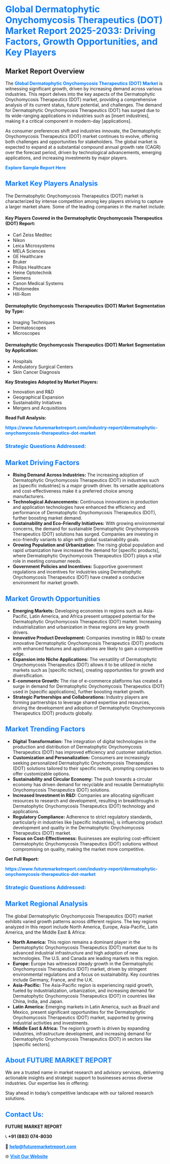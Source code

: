 <h1 style="color: #007BFF;">Global Dermatophytic Onychomycosis Therapeutics (DOT) Market Report 2025-2033: Driving Factors, Growth Opportunities, and Key Players</h1>

<section id="overview">
<h2>Market Report Overview</h2>
<p>The <a href="https://www.futuremarketreport.com/industry-report/dermatophytic-onychomycosis-therapeutics-dot-market" style="color: #007BFF; text-decoration: none;"><strong>Global Dermatophytic Onychomycosis Therapeutics (DOT) Market</strong></a> is witnessing significant growth, driven by increasing demand across various industries. This report delves into the key aspects of the Dermatophytic Onychomycosis Therapeutics (DOT) market, providing a comprehensive analysis of its current status, future potential, and challenges. The demand for Dermatophytic Onychomycosis Therapeutics (DOT) has surged due to its wide-ranging applications in industries such as [insert industries], making it a critical component in modern-day [applications].</p>
<p>As consumer preferences shift and industries innovate, the Dermatophytic Onychomycosis Therapeutics (DOT) market continues to evolve, offering both challenges and opportunities for stakeholders. The global market is expected to expand at a substantial compound annual growth rate (CAGR) over the forecast period, driven by technological advancements, emerging applications, and increasing investments by major players.</p>
</section>

<section id="overview">
<p><a href="https://www.futuremarketreport.com/request-sample/reportId=34400" style="color: #007BFF; text-decoration: none;"><strong>Explore Sample Report Here</strong></a></p>
</section>

<section id="key-players">
<h2 style="color: #007BFF;">Market Key Players Analysis</h2>
<p>The Dermatophytic Onychomycosis Therapeutics (DOT) market is characterized by intense competition among key players striving to capture a larger market share. Some of the leading companies in the market include:</p>
<h4>Key Players Covered in the Dermatophytic Onychomycosis Therapeutics (DOT) Report:</h4>
<ul><li>Carl Zeiss Meditec</li><li>Nikon</li><li>Leica Microsystems</li><li>MELA Sciences</li><li>GE Healthcare</li><li>Bruker</li><li>Philips Healthcare</li><li>Heine Optotechnik</li><li>Siemens</li><li>Canon Medical Systems</li><li>Photomedex</li><li>Hill-Rom</li></ul>
<h4>Dermatophytic Onychomycosis Therapeutics (DOT) Market Segmentation by Type:</h4>
<ul><li>Imaging Techniques</li><li>Dermatoscopes</li><li>Microscopes</li></ul>

<h4>Dermatophytic Onychomycosis Therapeutics (DOT) Market Segmentation by Application:</h4>
<ul><li>Hospitals</li><li>Ambulatory Surgical Centers</li><li>Skin Cancer Diagnosis</li></ul>
<p><strong>Key Strategies Adopted by Market Players:</strong></p>
<ul>
<li>Innovation and R&D</li>
<li>Geographical Expansion</li>
<li>Sustainability Initiatives</li>
<li>Mergers and Acquisitions</li>
</ul>
</section>

<section>
<p><strong>Read Full Analysis: </strong></p><a href="https://www.futuremarketreport.com/industry-report/dermatophytic-onychomycosis-therapeutics-dot-market" style="color: #007BFF; text-decoration: none;"><strong>https://www.futuremarketreport.com/industry-report/dermatophytic-onychomycosis-therapeutics-dot-market</strong></a>
<h3 style="color: #007BFF;">Strategic Questions Addressed:</h3>
</section>

<section id="driving-factors">
<h2 style="color: #007BFF;">Market Driving Factors</h2>
<ul>
<li><strong>Rising Demand Across Industries:</strong> The increasing adoption of Dermatophytic Onychomycosis Therapeutics (DOT) in industries such as [specific industries] is a major growth driver. Its versatile applications and cost-effectiveness make it a preferred choice among manufacturers.</li>
<li><strong>Technological Advancements:</strong> Continuous innovations in production and application technologies have enhanced the efficiency and performance of Dermatophytic Onychomycosis Therapeutics (DOT), further boosting market demand.</li>
<li><strong>Sustainability and Eco-Friendly Initiatives:</strong> With growing environmental concerns, the demand for sustainable Dermatophytic Onychomycosis Therapeutics (DOT) solutions has surged. Companies are investing in eco-friendly variants to align with global sustainability goals.</li>
<li><strong>Growing Population and Urbanization:</strong> The rising global population and rapid urbanization have increased the demand for [specific products], where Dermatophytic Onychomycosis Therapeutics (DOT) plays a vital role in meeting consumer needs.</li>
<li><strong>Government Policies and Incentives:</strong> Supportive government regulations and incentives for industries using Dermatophytic Onychomycosis Therapeutics (DOT) have created a conducive environment for market growth.</li>
</ul>
</section>

<section id="growth-opportunities">
<h2 style="color: #007BFF;">Market Growth Opportunities</h2>
<ul>
<li><strong>Emerging Markets:</strong> Developing economies in regions such as Asia-Pacific, Latin America, and Africa present untapped potential for the Dermatophytic Onychomycosis Therapeutics (DOT) market. Increasing industrialization and urbanization in these regions are key growth drivers.</li>
<li><strong>Innovative Product Development:</strong> Companies investing in R&D to create innovative Dermatophytic Onychomycosis Therapeutics (DOT) products with enhanced features and applications are likely to gain a competitive edge.</li>
<li><strong>Expansion into Niche Applications:</strong> The versatility of Dermatophytic Onychomycosis Therapeutics (DOT) allows it to be utilized in niche markets such as [specific niches], creating opportunities for growth and diversification.</li>
<li><strong>E-commerce Growth:</strong> The rise of e-commerce platforms has created a surge in demand for Dermatophytic Onychomycosis Therapeutics (DOT) used in [specific applications], further boosting market growth.</li>
<li><strong>Strategic Partnerships and Collaborations:</strong> Industry players are forming partnerships to leverage shared expertise and resources, driving the development and adoption of Dermatophytic Onychomycosis Therapeutics (DOT) products globally.</li>
</ul>
</section>

<section id="trending-factors">
<h2 style="color: #007BFF;">Market Trending Factors</h2>
<ul>
<li><strong>Digital Transformation:</strong> The integration of digital technologies in the production and distribution of Dermatophytic Onychomycosis Therapeutics (DOT) has improved efficiency and customer satisfaction.</li>
<li><strong>Customization and Personalization:</strong> Consumers are increasingly seeking personalized Dermatophytic Onychomycosis Therapeutics (DOT) solutions tailored to their specific needs, prompting companies to offer customizable options.</li>
<li><strong>Sustainability and Circular Economy:</strong> The push towards a circular economy has driven demand for recyclable and reusable Dermatophytic Onychomycosis Therapeutics (DOT) solutions.</li>
<li><strong>Increased Investment in R&D:</strong> Companies are allocating significant resources to research and development, resulting in breakthroughs in Dermatophytic Onychomycosis Therapeutics (DOT) technology and applications.</li>
<li><strong>Regulatory Compliance:</strong> Adherence to strict regulatory standards, particularly in industries like [specific industries], is influencing product development and quality in the Dermatophytic Onychomycosis Therapeutics (DOT) market.</li>
<li><strong>Focus on Cost-Effectiveness:</strong> Businesses are exploring cost-efficient Dermatophytic Onychomycosis Therapeutics (DOT) solutions without compromising on quality, making the market more competitive.</li>
</ul>
</section>

<section>
<p><strong>Get Full Report: </strong></p><a href="https://www.futuremarketreport.com/industry-report/dermatophytic-onychomycosis-therapeutics-dot-market" style="color: #007BFF; text-decoration: none;"><strong>https://www.futuremarketreport.com/industry-report/dermatophytic-onychomycosis-therapeutics-dot-market</strong></a>
<h3 style="color: #007BFF;">Strategic Questions Addressed:</h3>
</section>


<section id="regional-analysis">
<h2 style="color: #007BFF;">Market Regional Analysis</h2>
<p>The global Dermatophytic Onychomycosis Therapeutics (DOT) market exhibits varied growth patterns across different regions. The key regions analyzed in this report include North America, Europe, Asia-Pacific, Latin America, and the Middle East & Africa:</p>
<ul>
<li><strong>North America:</strong> This region remains a dominant player in the Dermatophytic Onychomycosis Therapeutics (DOT) market due to its advanced industrial infrastructure and high adoption of new technologies. The U.S. and Canada are leading markets in this region.</li>
<li><strong>Europe:</strong> Europe has witnessed steady growth in the Dermatophytic Onychomycosis Therapeutics (DOT) market, driven by stringent environmental regulations and a focus on sustainability. Key countries include Germany, France, and the U.K.</li>
<li><strong>Asia-Pacific:</strong> The Asia-Pacific region is experiencing rapid growth, fueled by industrialization, urbanization, and increasing demand for Dermatophytic Onychomycosis Therapeutics (DOT) in countries like China, India, and Japan.</li>
<li><strong>Latin America:</strong> Emerging markets in Latin America, such as Brazil and Mexico, present significant opportunities for the Dermatophytic Onychomycosis Therapeutics (DOT) market, supported by growing industrial activities and investments.</li>
<li><strong>Middle East & Africa:</strong> The region’s growth is driven by expanding industries, infrastructure development, and increasing demand for Dermatophytic Onychomycosis Therapeutics (DOT) in sectors like [specific sectors].</li>
</ul>
</section>

<footer>
<h2 style="color: #007BFF;">About FUTURE MARKET REPORT</h2>
<p>We are a trusted name in market research and advisory services, delivering actionable insights and strategic support to businesses across diverse industries. Our expertise lies in offering:</p>

<p>Stay ahead in today’s competitive landscape with our tailored research solutions.</p>

<h2 style="color: #007BFF;">Contact Us:</h2>
<p><strong>FUTURE MARKET REPORT</strong></p>
<p>📞 <strong>+91 (883) 074-8030</strong></p>
<p>📧 <strong><a href="mailto:help@futuremarketreport.com" style="color: #007BFF;">help@futuremarketreport.com</a></strong></p>
<p>🌐 <strong><a href="https://www.futuremarketreport.com/" style="color: #007BFF;">Visit Our Website</a></strong></p>
</footer>